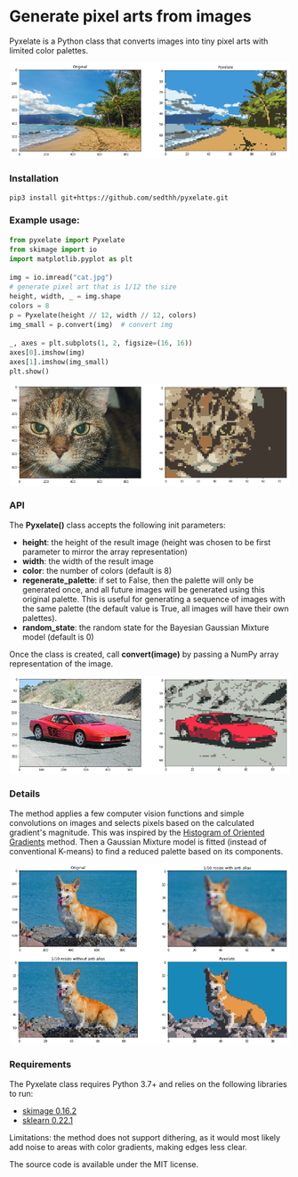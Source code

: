 # Generate pixel arts from images
Pyxelate is a Python class that converts images into tiny pixel arts with limited color palettes.

![Definitely not cherry picking](examples/palm10.png)

### Installation

```
pip3 install git+https://github.com/sedthh/pyxelate.git
```

### Example usage:
```python
from pyxelate import Pyxelate
from skimage import io
import matplotlib.pyplot as plt

img = io.imread("cat.jpg")
# generate pixel art that is 1/12 the size
height, width, _ = img.shape 
colors = 8
p = Pyxelate(height // 12, width // 12, colors)
img_small = p.convert(img)  # convert img

_, axes = plt.subplots(1, 2, figsize=(16, 16))
axes[0].imshow(img)
axes[1].imshow(img_small)
plt.show()
``` 
![meow.exe](examples/cat2.png)

### API

The **Pyxelate()** class accepts the following init parameters:
- **height**: the height of the result image (height was chosen to be first parameter to mirror the array representation)
- **width**: the width of the result image
- **color**: the number of colors (default is 8)
- **regenerate_palette**: if set to False, then the palette will only be generated once, and all future images will be generated using this original palette. This is useful for generating a sequence of images with the same palette (the default value is True, all images will have their own palettes).
- **random_state**: the random state for the Bayesian Gaussian Mixture model (default is 0)

Once the class is created, call **convert(image)** by passing a NumPy array representation of the image.  

![Synthwave vibes](examples/f.png)

### Details

The method applies a few computer vision functions and simple convolutions on images and selects pixels based on the calculated gradient's magnitude. 
This was inspired by the [Histogram of Oriented Gradients](https://scikit-image.org/docs/dev/auto_examples/features_detection/plot_hog.html) method.
Then a Gaussian Mixture model is fitted (instead of conventional K-means) to find a reduced palette based on its components.

![Good boye resized](examples/corgi4.png)


### Requirements

The Pyxelate class requires Python 3.7+ and relies on the following libraries to run:
- [skimage 0.16.2](https://scikit-image.org/)
- [sklearn 0.22.1](https://scikit-learn.org/stable/)

Limitations: the method does not support dithering, as it would most likely add noise to areas with color gradients, making edges less clear. 

The source code is available under the MIT license.
